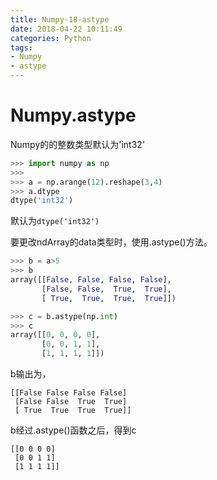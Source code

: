 ```yaml
---
title: Numpy-18-astype
date: 2018-04-22 10:11:49
categories: Python
tags:
- Numpy
- astype
---
```


# Numpy.astype

Numpy的的整数类型默认为'int32'

```python
>>> import numpy as np
>>>
>>> a = np.arange(12).reshape(3,4)
>>> a.dtype
dtype('int32')
```

默认为`dtype('int32')`

要更改ndArray的data类型时，使用.astype()方法。

```python
>>> b = a>5
>>> b
array([[False, False, False, False],
       [False, False,  True,  True],
       [ True,  True,  True,  True]])

>>> c = b.astype(np.int)
>>> c
array([[0, 0, 0, 0],
       [0, 0, 1, 1],
       [1, 1, 1, 1]])
```

b输出为，

```
[[False False False False]
 [False False  True  True]
 [ True  True  True  True]]
```

b经过.astype()函数之后，得到c

```
[[0 0 0 0]
 [0 0 1 1]
 [1 1 1 1]]
```

